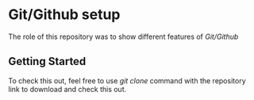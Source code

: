 # Git/Github setup

The role of this repository was to show different features of *Git/Github*

## Getting Started

To check this out, feel free to use _git clone_ command with the repository link to download and check this out.